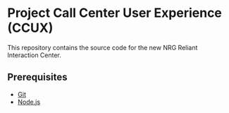 # Project Call Center User Experience (CCUX) #

This repository contains the source code for the new NRG Reliant Interaction Center.

Prerequisites
-------------
* [Git](https://git-scm.com/downloads)
* [Node.js](https://nodejs.org/download/)